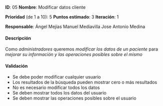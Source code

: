 **ID**: 05
**Nombre**: Modificar datos cliente

**Prioridad** (de 1 a 10): 5
**Puntos estimado**: 3
**Iteración**: 1

**Responsable**: Ángel Mejías
                Manuel Mediavilla
                Jose Antonio Medina

#### Descripción

Como *administradores* queremos *modificar los datos de un paciente*
para *mejorar su información y las operaciones posibles sobre el
mismo*

#### Validación

* Se debe poder modificar cualquier usuario
* Los resultados de la búsqueda pueden mostrar cero o más
resultados
* No es necesario modificar todos los datos
* Se deben mostrar todos los datos del usuario
* Se deben mostrar las operaciones posibles sobre el usuario

